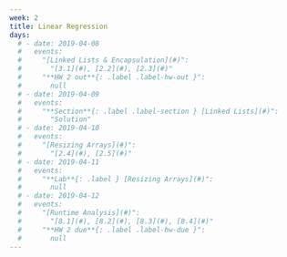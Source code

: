 ```yaml
---
week: 2
title: Linear Regression
days:
  # - date: 2019-04-08
  #   events:
  #     "[Linked Lists & Encapsulation](#)":
  #       "[3.1](#), [2.2](#), [2.3](#)"
  #     "**HW 2 out**{: .label .label-hw-out }":
  #       null
  # - date: 2019-04-09
  #   events:
  #     "**Section**{: .label .label-section } [Linked Lists](#)":
  #       "Solution"
  # - date: 2019-04-10
  #   events:
  #     "[Resizing Arrays](#)":
  #       "[2.4](#), [2.5](#)"
  # - date: 2019-04-11
  #   events:
  #     "**Lab**{: .label } [Resizing Arrays](#)":
  #       null
  # - date: 2019-04-12
  #   events:
  #     "[Runtime Analysis](#)":
  #       "[8.1](#), [8.2](#), [8.3](#), [8.4](#)"
  #     "**HW 2 due**{: .label .label-hw-due }":
  #       null
---
```

